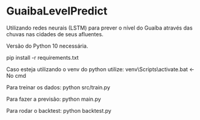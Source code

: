 # GuaibaLevelPredict
Utilizando redes neurais (LSTM) para prever o nível do Guaíba através das chuvas nas cidades de seus afluentes.

Versão do Python 10 necessária.

pip install -r requirements.txt

Caso esteja utilizando o venv do python utilize:
venv\Scripts\activate.bat     <- No cmd 

Para treinar os dados:
python src/train.py

Para fazer a previsão:
python main.py

Para rodar o backtest:
python backtest.py